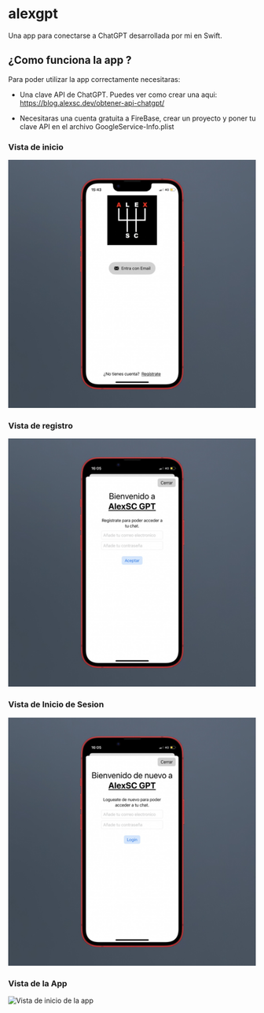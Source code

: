 # alexgpt
Una app para conectarse a ChatGPT desarrollada por mi en Swift.

## ¿Como funciona la app ?
Para poder utilizar la app correctamente necesitaras:

- Una clave API de ChatGPT. Puedes ver como crear una aqui: https://blog.alexsc.dev/obtener-api-chatgpt/

- Necesitaras una cuenta gratuita a FireBase, crear un proyecto y poner tu clave API en el archivo GoogleService-Info.plist

### Vista de inicio
<img src="AssetsReadme/img/VistaInicio.jpeg" alt="Vista de inicio de la app">

### Vista de registro
<img src="AssetsReadme/img/VistaRegistro.jpeg" alt="Vista de inicio de la app">

### Vista de Inicio de Sesion
<img src="AssetsReadme/img/VistaLogueo.jpeg" alt="Vista de inicio de la app">

### Vista de la App
<img src="AssetsReadme/img/VistaApp.jpeg" alt="Vista de inicio de la app">

